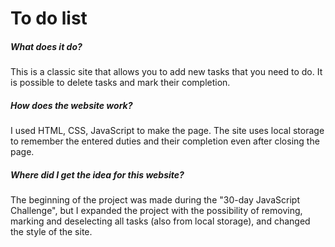# To do list

##### What does it do?
This is a classic site that allows you to add new tasks that you need to do. It is possible to delete tasks and mark their completion.

##### How does the website work?
I used HTML, CSS, JavaScript to make the page. The site uses local storage to remember the entered duties and their completion even after closing the page.

##### Where did I get the idea for this website?
The beginning of the project was made during the "30-day JavaScript Challenge", but I expanded the project with the possibility of removing, marking and deselecting all tasks (also from local storage), and changed the style of the site.
